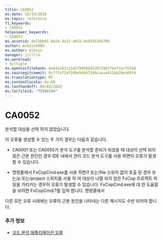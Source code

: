 ```yaml
---
title: CA0052
ms.date: 10/19/2016
ms.topic: reference
f1_keywords:
- CA0052
helpviewer_keywords:
- CA0052
ms.assetid: dd230b01-8a24-4a12-a915-be459320479b
author: mikejo5000
ms.author: mikejo
manager: jillfra
ms.workload:
- multiple
ms.openlocfilehash: 6e84a107211d179456dd52071985f6ef1acf6fdd
ms.sourcegitcommit: 6cfffa72af599a9d667249caaaa411bb28ea69fd
ms.translationtype: MT
ms.contentlocale: ko-KR
ms.lasthandoff: 09/02/2020
ms.locfileid: "75584194"
---
```

# <a name="ca0052"></a>CA0052

분석할 대상을 선택 하지 않았습니다.

이 오류를 생성할 수 있는 두 가지 경우는 다음과 같습니다.

- CA0001 또는 CA0055가 분석 도구를 분석할 준비가 되었을 때 대상이 선택 되지 않은 근본 원인인 경우 IDE 내에서 관리 코드 분석 도구를 사용 하면이 오류가 발생할 수 있습니다.

- 명령줄에서 FxCopCmd.exe를 사용 하면/f 또는/file 스위치 없이 호출 된 경우 또는/p 또는/project 스위치를 사용 하 여 대상이 나열 되지 않은 FxCop 프로젝트 파일을 가리키는 경우이 오류가 발생할 수 있습니다. FxCopCmd.exe에 대 한 도움말을 보려면 FxCopCmd/?를 입력 합니다. 명령줄에서

다른 모든 오류 사례에는 오류의 근본 원인을 나타내는 다른 메시지도 수반 되어야 합니다.

### <a name="see-also"></a>추가 정보

- [코드 분석 애플리케이션 오류](../code-quality/code-analysis-application-errors.md)
